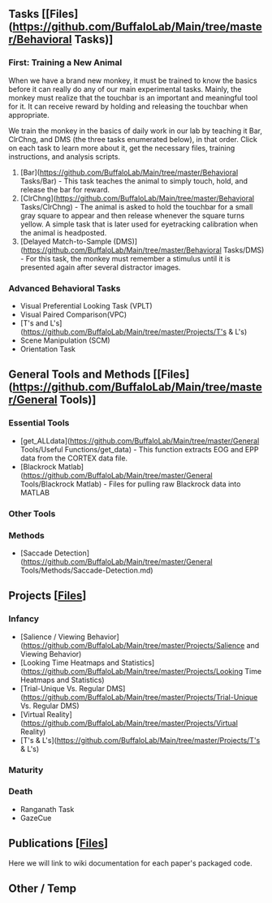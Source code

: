 ## Tasks [[Files](https://github.com/BuffaloLab/Main/tree/master/Behavioral Tasks)]
### First: Training a New Animal
When we have a brand new monkey, it must be trained to know the basics before it can really do any of our main experimental tasks.  Mainly, the monkey must realize that the touchbar is an important and meaningful tool for it.  It can receive reward by holding and releasing the touchbar when appropriate.

We train the monkey in the basics of daily work in our lab by teaching it Bar, ClrChng, and DMS (the three tasks enumerated below), in that order.  Click on each task to learn more about it, get the necessary files, training instructions, and analysis scripts.

1. [Bar](https://github.com/BuffaloLab/Main/tree/master/Behavioral Tasks/Bar) - This task teaches the animal to simply touch, hold, and release the bar for reward.
2. [ClrChng](https://github.com/BuffaloLab/Main/tree/master/Behavioral Tasks/ClrChng) - The animal is asked to hold the touchbar for a small gray square to appear and then release whenever the square turns yellow.  A simple task that is later used for eyetracking calibration when the animal is headposted.  
3. [Delayed Match-to-Sample (DMS)](https://github.com/BuffaloLab/Main/tree/master/Behavioral Tasks/DMS) - For this task, the monkey must remember a stimulus until it is presented again after several distractor images.

### Advanced Behavioral Tasks

* Visual Preferential Looking Task (VPLT)
* Visual Paired Comparison(VPC)
* [T's and L's](https://github.com/BuffaloLab/Main/tree/master/Projects/T's & L's)
* Scene Manipulation (SCM)
* Orientation Task

## General Tools and Methods [[Files](https://github.com/BuffaloLab/Main/tree/master/General Tools)]

### Essential Tools 
* [get_ALLdata](https://github.com/BuffaloLab/Main/tree/master/General Tools/Useful Functions/get_data) - This function extracts EOG and EPP data from the CORTEX data file.
* [Blackrock Matlab](https://github.com/BuffaloLab/Main/tree/master/General Tools/Blackrock Matlab) - Files for pulling raw Blackrock data into MATLAB

### Other Tools

### Methods
* [Saccade Detection](https://github.com/BuffaloLab/Main/tree/master/General Tools/Methods/Saccade-Detection.md)

## Projects [[Files](https://github.com/BuffaloLab/Main/tree/master/Projects)]
### Infancy
* [Salience / Viewing Behavior](https://github.com/BuffaloLab/Main/tree/master/Projects/Salience and Viewing Behavior)
* [Looking Time Heatmaps and Statistics](https://github.com/BuffaloLab/Main/tree/master/Projects/Looking Time Heatmaps and Statistics)
* [Trial-Unique Vs. Regular DMS](https://github.com/BuffaloLab/Main/tree/master/Projects/Trial-Unique Vs. Regular DMS)
* [Virtual Reality](https://github.com/BuffaloLab/Main/tree/master/Projects/Virtual Reality)
* [T's & L's](https://github.com/BuffaloLab/Main/tree/master/Projects/T's & L's)

### Maturity

### Death
* Ranganath Task
* GazeCue

## Publications [[Files](https://github.com/BuffaloLab/Main/tree/master/Publications)]
Here we will link to wiki documentation for each paper's packaged code.

## Other / Temp